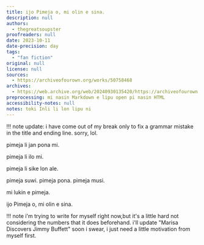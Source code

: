 ```yaml
---
title: ijo Pimeja o, mi olin e sina.
description: null
authors:
  - thegreatsoupster
proofreaders: null
date: 2023-10-11
date-precision: day
tags:
  - "fan fiction"
original: null
license: null
sources:
  - https://archiveofourown.org/works/50758468
archives:
  - https://web.archive.org/web/20240930135420/https://archiveofourown.org/works/50758468
preprocessing: mi nasin Markdown e lipu open pi nasin HTML
accessibility-notes: null
notes: toki Inli li lon lipu ni
---
```


!!! note
update: i have come out of my break only to fix a grammar mistake in the title and ending line. sorry, lol.

pimeja li jan pona mi.

pimeja li ilo mi.

pimeja li sike lon ale.

pimeja suwi. pimeja pona. pimeja musi.

mi lukin e pimeja.

ijo Pimeja o, mi olin e sina.

!!! note
i'm trying to write for myself right now,but it's a little hard not considering the numbers that it does beforehand. i'll update "Marisa Discovers Jimmy Buffett" soon i swear, i just need a little motivation from myself first.
